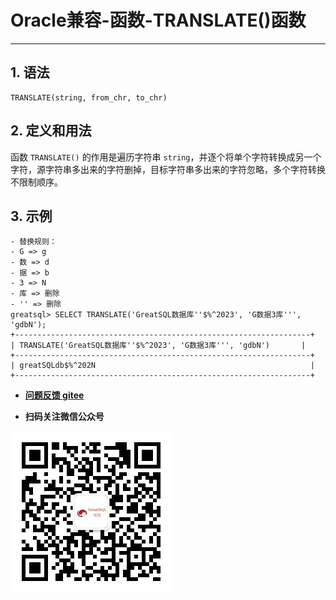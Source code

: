 # Oracle兼容-函数-TRANSLATE()函数
---


## 1. 语法

```
TRANSLATE(string, from_chr, to_chr)
```

## 2. 定义和用法
函数 `TRANSLATE()` 的作用是遍历字符串 `string`，并逐个将单个字符转换成另一个字符，源字符串多出来的字符删掉，目标字符串多出来的字符忽略，多个字符转换不限制顺序。

## 3. 示例

```
- 替换规则：
- G => g
- 数 => d
- 据 => b
- 3 => N
- 库 => 删除
- '' => 删除
greatsql> SELECT TRANSLATE('GreatSQL数据库''$%^2023', 'G数据3库''', 'gdbN');
+------------------------------------------------------------------+
| TRANSLATE('GreatSQL数据库''$%^2023', 'G数据3库''', 'gdbN')       |
+------------------------------------------------------------------+
| greatSQLdb$%^202N                                                |
+------------------------------------------------------------------+
```

- **[问题反馈 gitee](https://gitee.com/GreatSQL/GreatSQL-Manual/issues)**

- **扫码关注微信公众号**

![greatsql-wx](../../greatsql-wx.jpg)
